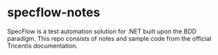 # specflow-notes
SpecFlow is a test automation solution for .NET built upon the BDD paradigm. This repo consists of notes and sample code from the official Tricentis documentation.
